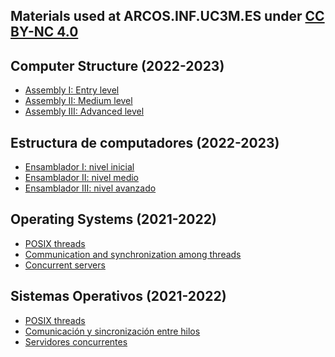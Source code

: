 ## Materials used at ARCOS.INF.UC3M.ES under [CC BY-NC 4.0](http://creativecommons.org/licenses/by-nc/4.0/)

## Computer Structure (2022-2023)

 * <a href="https://github.com/acaldero/labs/blob/main/GII_Computer_Structure/README.md#assembly-i-entry-level">Assembly I: Entry level</a>
 * <a href="https://github.com/acaldero/labs/blob/main/GII_Computer_Structure/README.md#assembly-ii-medium-level">Assembly II: Medium level</a>
 * <a href="https://github.com/acaldero/labs/blob/main/GII_Computer_Structure/README.md#assembly-iii-advanced-level">Assembly III: Advanced level</a>

## Estructura de computadores (2022-2023)

 * <a href="https://github.com/acaldero/labs/blob/main/GII_Estructura_De_Computadores/README.md#ensamblador-i-nivel-inicial">Ensamblador I: nivel inicial</a>
 * <a href="https://github.com/acaldero/labs/blob/main/GII_Estructura_De_Computadores/README.md#ensamblador-ii-nivel-medio">Ensamblador II: nivel medio</a>
 * <a href="https://github.com/acaldero/labs/blob/main/GII_Estructura_De_Computadores/README.md#ensamblador-iii-nivel-avanzado">Ensamblador III: nivel avanzado</a>


## Operating Systems (2021-2022)

 * <a href="https://github.com/acaldero/labs/blob/main/GII_Operating_System/README.md#posix-threads">POSIX threads</a>
 * <a href="https://github.com/acaldero/labs/blob/main/GII_Operating_System/README.md#communication-and-synchronization-among-threads">Communication and synchronization among threads</a>
 * <a href="https://github.com/acaldero/labs/blob/main/GII_Operating_System/README.md#concurrent-servers">Concurrent servers</a>

## Sistemas Operativos (2021-2022)

 * <a href="https://github.com/acaldero/labs/blob/main/GII_Sistemas_Operativos/README.md#posix-threads">POSIX threads</a>
 * <a href="https://github.com/acaldero/labs/blob/main/GII_Sistemas_Operativos/README.md#comunicación-y-sincronización-entre-hilos">Comunicación y sincronización entre hilos</a>
 * <a href="https://github.com/acaldero/labs/blob/main/GII_Sistemas_Operativos/README.md#servidores-concurrentes">Servidores concurrentes</a>

